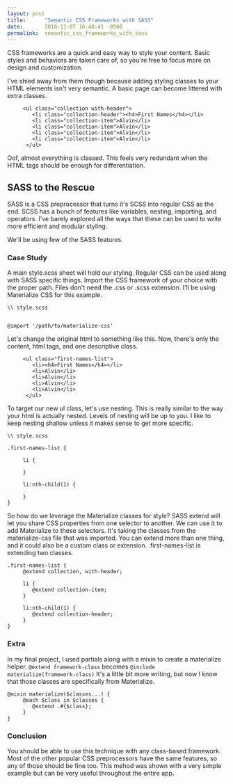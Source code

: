 ```yaml
---
layout: post
title:      "Semantic CSS Frameworks with SASS"
date:       2018-11-07 16:48:41 -0500
permalink:  semantic_css_frameworks_with_sass
---
```



CSS frameworks are a quick and easy way to style your content. Basic styles and behaviors are taken care of, so you're free to focus more on design and customization.

I've shied away from them though because adding styling classes to your HTML elements isn't very semantic. A basic page can become littered with extra classes. 

```
     <ul class="collection with-header">
        <li class="collection-header"><h4>First Names</h4></li>
        <li class="collection-item">Alvin</li>
        <li class="collection-item">Alvin</li>
        <li class="collection-item">Alvin</li>
        <li class="collection-item">Alvin</li>
      </ul>
```

Oof, almost everything is classed. This feels very redundant when the HTML tags should be enough for differentiation.

## SASS to the Rescue
SASS is a CSS preprocessor that turns it's SCSS into regular CSS as the end. SCSS has a bunch of features like variables, nesting, importing, and operators. I've barely explored all the ways that these can be used to write more efficient and modular styling.

We'll be using few of the SASS features.

### Case Study
A main style.scss sheet will hold our styling. Regular CSS can be used along with SASS specific things. Import the CSS framework of your choice with the proper path. Files don't need the .css or .scss extension. I'll be using Materialize CSS for this example.

```
\\ style.scss


@import '/path/to/materialize-css'

```

Let's change the original html to something like this. Now, there's only the content, html tags, and one descriptive class.

```
     <ul class="first-names-list">
        <li><h4>First Names</h4></li>
        <li>Alvin</li>
        <li>Alvin</li>
        <li>Alvin</li>
        <li>Alvin</li>
      </ul>
```

To target our new ul class, let's use nesting. This is really similar to the way your html is actually nested. Levels of nesting will be up to you. I like to keep nesting shallow unless it makes sense to get more specific.

```
\\ style.scss

.first-names-list {
  
     li {

     }
	
     li:nth-child(1) {

     }
}

```

So how do we leverage the Materialize classes for style? SASS extend will let you share CSS properties from one selector to another. We can use it to add Materialize to these selectors. It's taking the classes from the materialize-css file that was imported. You can extend more than one thing, and it could also be a custom class or extension. .first-names-list is extending two classes.

```
.first-names-list {
     @extend collection, with-header;
	
     li {
        @extend collection-item;
     }
	
     li:nth-child(1) {
        @extend collection-header;
     }
}

```

### Extra
In my final project, I used partials along with a mixin to create a materialize helper. `@extend framework-class` becomes `@include materialize(framework-class)` It's a little bit more writing, but now I know that those classes are specifically from Materialize.

```
@mixin materialize($classes...) {
     @each $class in $classes {
        @extend .#{$class};
     }
}
```

### Conclusion
You should be able to use this technique with any class-based framework. Most of the other popular CSS preprocessors have the same features, so any of those should be fine too. This mehod was shown with a very simple example but can be very useful throughout the entire app.

